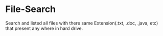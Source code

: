 # File-Search
Search and listed all files with there same Extension(.txt, .doc, .java, etc) that present any where in hard drive.
